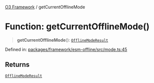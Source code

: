 [O3 Framework](../API.md) / getCurrentOfflineMode

# Function: getCurrentOfflineMode()

> **getCurrentOfflineMode**(): [`OfflineModeResult`](../interfaces/OfflineModeResult.md)

Defined in: [packages/framework/esm-offline/src/mode.ts:45](https://github.com/habeshabro/openmrs-esm-core/blob/main/packages/framework/esm-offline/src/mode.ts#L45)

## Returns

[`OfflineModeResult`](../interfaces/OfflineModeResult.md)

